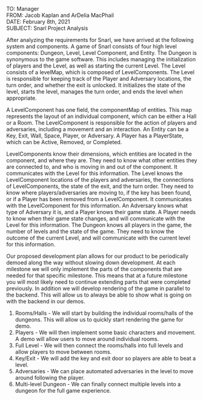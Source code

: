 TO: Manager  
FROM: Jacob Kaplan and ArDelia MacPhail  
DATE: February 8th, 2021  
SUBJECT: Snarl Project Analysis  

After analyzing the requirements for Snarl, we have arrived at the following system and components. A game of Snarl consists of four high level components: Dungeon, Level, Level Component, and Entity. The Dungeon is synonymous to the game software. This includes managing the initialization of players and the Level, as well as starting the current Level. The Level consists of a levelMap, which is composed of LevelComponents. The Level is responsible for keeping track of the Player and Adversary locations, the turn order, and whether the exit is unlocked. It initializes the state of the level, starts the level, manages the turn order, and ends the level when appropriate. 

A LevelComponent has one field, the componentMap of entities. This map represents the layout of an individual component, which can be either a Hall or a Room. The LevelComponent is responsible for the action of players and adversaries, including a movement and an interaction. An Entity can be a Key, Exit, Wall, Space, Player, or Adversary. A Player has a PlayerState, which can be Active, Removed, or Completed. 

LevelComponents know their dimensions, which entities are located in the component, and where they are. They need to know what other entities they are connected to, and who is moving in and out of the component. It communicates with the Level for this information. The Level knows the LevelComponent locations of the players and adversaries, the connections of LevelComponents, the state of the exit, and the turn order. They need to know where players/adversaries are moving to, if the key has been found, or if a Player has been removed from a LevelComponent. It communicates with the LevelComponent for this information. An Adversary knows what type of Adversary it is, and a Player knows their game state. A Player needs to know when their game state changes, and will communicate with the Level for this information. The Dungeon knows all players in the game, the number of levels and the state of the game. They need to know the outcome of the current Level, and will communicate with the current level for this information. 

Our proposed development plan allows for our product to be periodically demoed along the way without slowing down development. At each milestone we will only implement the parts of the components that are needed for that specific milestone. This means that at a future milestone you will most likely need to continue extending parts that were completed previously. In addition we will develop rendering of the game in parallel to the backend. This will allow us to always be able to show what is going on with the backend in our demos.
1. Rooms/Halls - We will start by building the individual rooms/halls of the dungeons. This will allow us to quickly start rendering the game for demo.
2. Players - We will then implement some basic characters and movement. A demo will allow users to move around individual rooms.
3. Full Level - We will then connect the rooms/halls into full levels and allow players to move between rooms.
4. Key/Exit - We will add the key and exit door so players are able to beat a level.
5. Adversaries - We can place automated adversaries in the level to move around following the player.
6. Multi-level Dungeon -  We can finally connect multiple levels into a dungeon for the full game experience.
